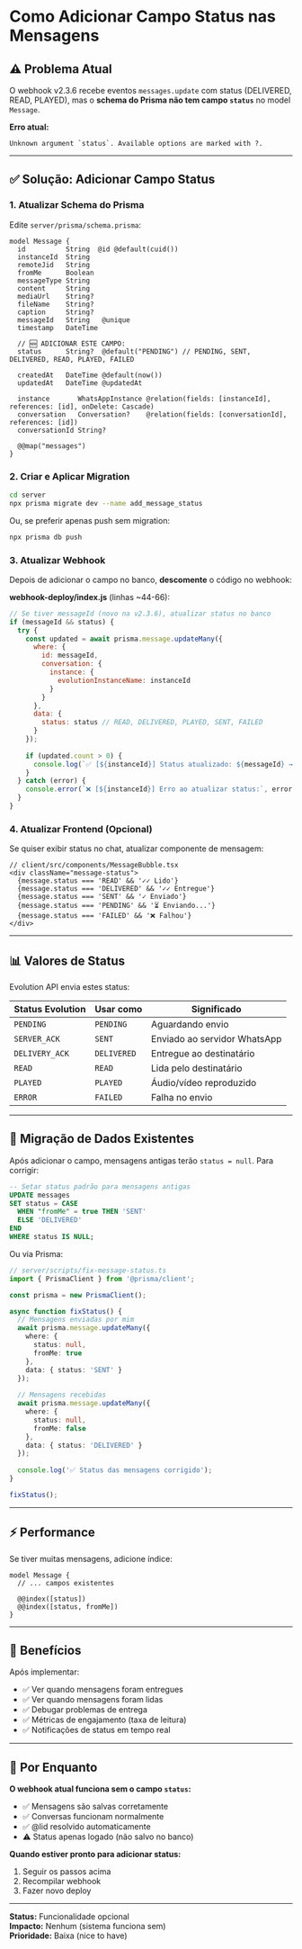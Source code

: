 # Como Adicionar Campo Status nas Mensagens

## ⚠️ Problema Atual

O webhook v2.3.6 recebe eventos `messages.update` com status (DELIVERED, READ, PLAYED), mas o **schema do Prisma não tem campo `status`** no model `Message`.

**Erro atual:**
```
Unknown argument `status`. Available options are marked with ?.
```

---

## ✅ Solução: Adicionar Campo Status

### 1. **Atualizar Schema do Prisma**

Edite `server/prisma/schema.prisma`:

```prisma
model Message {
  id          String  @id @default(cuid())
  instanceId  String
  remoteJid   String
  fromMe      Boolean
  messageType String
  content     String
  mediaUrl    String?
  fileName    String?
  caption     String?
  messageId   String   @unique
  timestamp   DateTime
  
  // 🆕 ADICIONAR ESTE CAMPO:
  status      String?  @default("PENDING") // PENDING, SENT, DELIVERED, READ, PLAYED, FAILED
  
  createdAt   DateTime @default(now())
  updatedAt   DateTime @updatedAt

  instance       WhatsAppInstance @relation(fields: [instanceId], references: [id], onDelete: Cascade)
  conversation   Conversation?    @relation(fields: [conversationId], references: [id])
  conversationId String?

  @@map("messages")
}
```

### 2. **Criar e Aplicar Migration**

```bash
cd server
npx prisma migrate dev --name add_message_status
```

Ou, se preferir apenas push sem migration:

```bash
npx prisma db push
```

### 3. **Atualizar Webhook**

Depois de adicionar o campo no banco, **descomente** o código no webhook:

**webhook-deploy/index.js** (linhas ~44-66):

```javascript
// Se tiver messageId (novo na v2.3.6), atualizar status no banco
if (messageId && status) {
  try {
    const updated = await prisma.message.updateMany({
      where: { 
        id: messageId,
        conversation: {
          instance: {
            evolutionInstanceName: instanceId
          }
        }
      },
      data: {
        status: status // READ, DELIVERED, PLAYED, SENT, FAILED
      }
    });
    
    if (updated.count > 0) {
      console.log(`✅ [${instanceId}] Status atualizado: ${messageId} → ${status}`);
    }
  } catch (error) {
    console.error(`❌ [${instanceId}] Erro ao atualizar status:`, error.message);
  }
}
```

### 4. **Atualizar Frontend (Opcional)**

Se quiser exibir status no chat, atualizar componente de mensagem:

```tsx
// client/src/components/MessageBubble.tsx
<div className="message-status">
  {message.status === 'READ' && '✓✓ Lido'}
  {message.status === 'DELIVERED' && '✓✓ Entregue'}
  {message.status === 'SENT' && '✓ Enviado'}
  {message.status === 'PENDING' && '⏳ Enviando...'}
  {message.status === 'FAILED' && '❌ Falhou'}
</div>
```

---

## 📊 Valores de Status

Evolution API envia estes status:

| Status Evolution | Usar como | Significado |
|-----------------|-----------|-------------|
| `PENDING` | `PENDING` | Aguardando envio |
| `SERVER_ACK` | `SENT` | Enviado ao servidor WhatsApp |
| `DELIVERY_ACK` | `DELIVERED` | Entregue ao destinatário |
| `READ` | `READ` | Lida pelo destinatário |
| `PLAYED` | `PLAYED` | Áudio/vídeo reproduzido |
| `ERROR` | `FAILED` | Falha no envio |

---

## 🔄 Migração de Dados Existentes

Após adicionar o campo, mensagens antigas terão `status = null`. Para corrigir:

```sql
-- Setar status padrão para mensagens antigas
UPDATE messages 
SET status = CASE 
  WHEN "fromMe" = true THEN 'SENT'
  ELSE 'DELIVERED'
END
WHERE status IS NULL;
```

Ou via Prisma:

```typescript
// server/scripts/fix-message-status.ts
import { PrismaClient } from '@prisma/client';

const prisma = new PrismaClient();

async function fixStatus() {
  // Mensagens enviadas por mim
  await prisma.message.updateMany({
    where: { 
      status: null,
      fromMe: true
    },
    data: { status: 'SENT' }
  });
  
  // Mensagens recebidas
  await prisma.message.updateMany({
    where: { 
      status: null,
      fromMe: false
    },
    data: { status: 'DELIVERED' }
  });
  
  console.log('✅ Status das mensagens corrigido');
}

fixStatus();
```

---

## ⚡ Performance

Se tiver muitas mensagens, adicione índice:

```prisma
model Message {
  // ... campos existentes
  
  @@index([status])
  @@index([status, fromMe])
}
```

---

## 🎯 Benefícios

Após implementar:

- ✅ Ver quando mensagens foram entregues
- ✅ Ver quando mensagens foram lidas
- ✅ Debugar problemas de entrega
- ✅ Métricas de engajamento (taxa de leitura)
- ✅ Notificações de status em tempo real

---

## 📝 Por Enquanto

**O webhook atual funciona sem o campo `status`:**

- ✅ Mensagens são salvas corretamente
- ✅ Conversas funcionam normalmente
- ✅ @lid resolvido automaticamente
- ⚠️ Status apenas logado (não salvo no banco)

**Quando estiver pronto para adicionar status:**
1. Seguir os passos acima
2. Recompilar webhook
3. Fazer novo deploy

---

**Status:** Funcionalidade opcional  
**Impacto:** Nenhum (sistema funciona sem)  
**Prioridade:** Baixa (nice to have)
